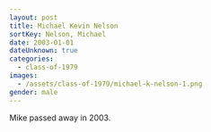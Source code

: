 ```yaml
---
layout: post
title: Michael Kevin Nelson
sortKey: Nelson, Michael
date: 2003-01-01
dateUnknown: true
categories:
  - class-of-1979
images:
  - /assets/class-of-1979/michael-k-nelson-1.png
gender: male
---
```


Mike passed away in 2003.
